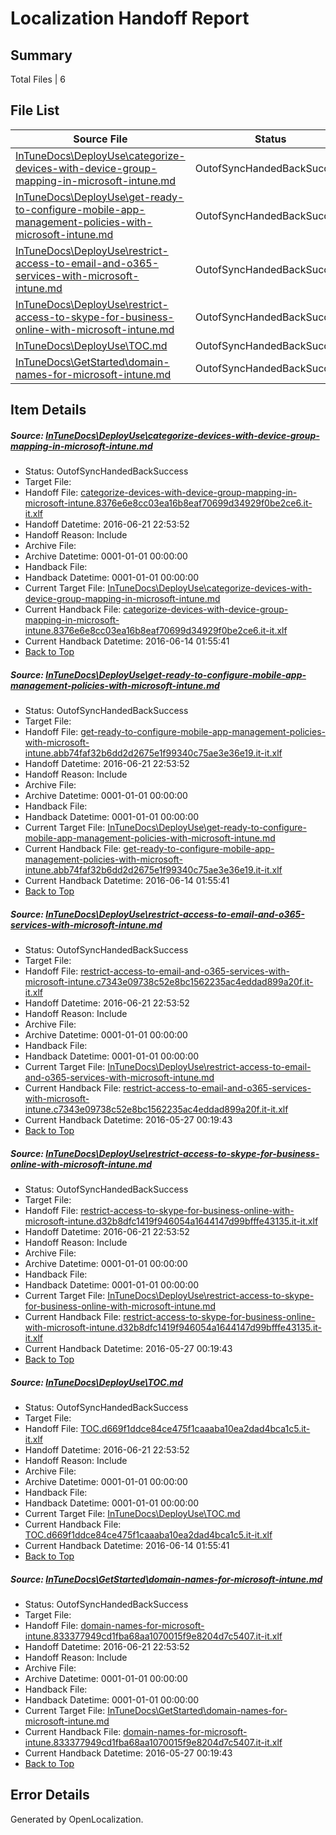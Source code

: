 # <a name='report-top'></a> Localization Handoff Report

## Summary
 Total Files | 6

## File List
 Source File | Status | Details 
 ----------- | ------ | ------- 
 [InTuneDocs\DeployUse\categorize-devices-with-device-group-mapping-in-microsoft-intune.md](https://github.com/Microsoft/IntuneDocs-pr/blob/bb30b8e61a768b15e2f09993f4dceae8f4e1bd8a/InTuneDocs/DeployUse/categorize-devices-with-device-group-mapping-in-microsoft-intune.md) | OutofSyncHandedBackSuccess | [Details](#55f811153bf37048a4fcdfc6da301a5f181700c317)
 [InTuneDocs\DeployUse\get-ready-to-configure-mobile-app-management-policies-with-microsoft-intune.md](https://github.com/Microsoft/IntuneDocs-pr/blob/5cbf748ffee8fbb53f7e64a5499f06d5bd89c415/InTuneDocs/DeployUse/get-ready-to-configure-mobile-app-management-policies-with-microsoft-intune.md) | OutofSyncHandedBackSuccess | [Details](#382727564ccc04cd1b3b2acfa27f4d596e21503a46)
 [InTuneDocs\DeployUse\restrict-access-to-email-and-o365-services-with-microsoft-intune.md](https://github.com/Microsoft/IntuneDocs-pr/blob/f770bdc312879d1c833e8861494ecd2204ea603a/InTuneDocs/DeployUse/restrict-access-to-email-and-o365-services-with-microsoft-intune.md) | OutofSyncHandedBackSuccess | [Details](#ebce26b0e09bb5282475cb1a39c8070a5d5b44aa229)
 [InTuneDocs\DeployUse\restrict-access-to-skype-for-business-online-with-microsoft-intune.md](https://github.com/Microsoft/IntuneDocs-pr/blob/5cbf748ffee8fbb53f7e64a5499f06d5bd89c415/InTuneDocs/DeployUse/restrict-access-to-skype-for-business-online-with-microsoft-intune.md) | OutofSyncHandedBackSuccess | [Details](#c26f3b732eb42903c72e8655542ee1ed586f5c67233)
 [InTuneDocs\DeployUse\TOC.md](https://github.com/Microsoft/IntuneDocs-pr/blob/bb30b8e61a768b15e2f09993f4dceae8f4e1bd8a/InTuneDocs/DeployUse/TOC.md) | OutofSyncHandedBackSuccess | [Details](#42cc7b579c9c647f3e3edc71b250b84e6dbb8632247)
 [InTuneDocs\GetStarted\domain-names-for-microsoft-intune.md](https://github.com/Microsoft/IntuneDocs-pr/blob/6bca8e95d777ed38d80669503efb426998b1d15d/InTuneDocs/GetStarted/domain-names-for-microsoft-intune.md) | OutofSyncHandedBackSuccess | [Details](#6eef1ae0a6c93e6fd2d36fdf665883af7a0623a7497)

## Item Details
##### <a name='55f811153bf37048a4fcdfc6da301a5f181700c317'></a> Source: [InTuneDocs\DeployUse\categorize-devices-with-device-group-mapping-in-microsoft-intune.md](https://github.com/Microsoft/IntuneDocs-pr/blob/bb30b8e61a768b15e2f09993f4dceae8f4e1bd8a/InTuneDocs/DeployUse/categorize-devices-with-device-group-mapping-in-microsoft-intune.md)
* Status: OutofSyncHandedBackSuccess
* Target File: 
* Handoff File: [categorize-devices-with-device-group-mapping-in-microsoft-intune.8376e6e8cc03ea16b8eaf70699d34929f0be2ce6.it-it.xlf](https://github.com/Microsoft/EM.handoff/blob/de6675f9651dc03f6075d2f3b5195339be17650f/ol-handoff/Microsoft/IntuneDocs-pr.it-it/master/categorize-devices-with-device-group-mapping-in-microsoft-intune.8376e6e8cc03ea16b8eaf70699d34929f0be2ce6.it-it.xlf)
* Handoff Datetime: 2016-06-21 22:53:52
* Handoff Reason: Include
* Archive File: 
* Archive Datetime: 0001-01-01 00:00:00
* Handback File: 
* Handback Datetime: 0001-01-01 00:00:00
* Current Target File: [InTuneDocs\DeployUse\categorize-devices-with-device-group-mapping-in-microsoft-intune.md](https://github.com/Microsoft/IntuneDocs-pr.it-it/blob/c1eab315e043107ab5acf84c3f6a550631da0f11/InTuneDocs/DeployUse/categorize-devices-with-device-group-mapping-in-microsoft-intune.md)
* Current Handback File: [categorize-devices-with-device-group-mapping-in-microsoft-intune.8376e6e8cc03ea16b8eaf70699d34929f0be2ce6.it-it.xlf](https://github.com/Microsoft/EM.handback/blob/3c81257654bde3a37087cf4c4cb5cc4f9146754e/ol-handback/Microsoft/IntuneDocs-pr.it-it/master/categorize-devices-with-device-group-mapping-in-microsoft-intune.8376e6e8cc03ea16b8eaf70699d34929f0be2ce6.it-it.xlf)
* Current Handback Datetime: 2016-06-14 01:55:41
* [Back to Top](#report-top)

##### <a name='382727564ccc04cd1b3b2acfa27f4d596e21503a46'></a> Source: [InTuneDocs\DeployUse\get-ready-to-configure-mobile-app-management-policies-with-microsoft-intune.md](https://github.com/Microsoft/IntuneDocs-pr/blob/5cbf748ffee8fbb53f7e64a5499f06d5bd89c415/InTuneDocs/DeployUse/get-ready-to-configure-mobile-app-management-policies-with-microsoft-intune.md)
* Status: OutofSyncHandedBackSuccess
* Target File: 
* Handoff File: [get-ready-to-configure-mobile-app-management-policies-with-microsoft-intune.abb74faf32b6dd2d2675e1f99340c75ae3e36e19.it-it.xlf](https://github.com/Microsoft/EM.handoff/blob/de6675f9651dc03f6075d2f3b5195339be17650f/ol-handoff/Microsoft/IntuneDocs-pr.it-it/master/get-ready-to-configure-mobile-app-management-policies-with-microsoft-intune.abb74faf32b6dd2d2675e1f99340c75ae3e36e19.it-it.xlf)
* Handoff Datetime: 2016-06-21 22:53:52
* Handoff Reason: Include
* Archive File: 
* Archive Datetime: 0001-01-01 00:00:00
* Handback File: 
* Handback Datetime: 0001-01-01 00:00:00
* Current Target File: [InTuneDocs\DeployUse\get-ready-to-configure-mobile-app-management-policies-with-microsoft-intune.md](https://github.com/Microsoft/IntuneDocs-pr.it-it/blob/c1eab315e043107ab5acf84c3f6a550631da0f11/InTuneDocs/DeployUse/get-ready-to-configure-mobile-app-management-policies-with-microsoft-intune.md)
* Current Handback File: [get-ready-to-configure-mobile-app-management-policies-with-microsoft-intune.abb74faf32b6dd2d2675e1f99340c75ae3e36e19.it-it.xlf](https://github.com/Microsoft/EM.handback/blob/3c81257654bde3a37087cf4c4cb5cc4f9146754e/ol-handback/Microsoft/IntuneDocs-pr.it-it/master/get-ready-to-configure-mobile-app-management-policies-with-microsoft-intune.abb74faf32b6dd2d2675e1f99340c75ae3e36e19.it-it.xlf)
* Current Handback Datetime: 2016-06-14 01:55:41
* [Back to Top](#report-top)

##### <a name='ebce26b0e09bb5282475cb1a39c8070a5d5b44aa229'></a> Source: [InTuneDocs\DeployUse\restrict-access-to-email-and-o365-services-with-microsoft-intune.md](https://github.com/Microsoft/IntuneDocs-pr/blob/f770bdc312879d1c833e8861494ecd2204ea603a/InTuneDocs/DeployUse/restrict-access-to-email-and-o365-services-with-microsoft-intune.md)
* Status: OutofSyncHandedBackSuccess
* Target File: 
* Handoff File: [restrict-access-to-email-and-o365-services-with-microsoft-intune.c7343e09738c52e8bc1562235ac4eddad899a20f.it-it.xlf](https://github.com/Microsoft/EM.handoff/blob/de6675f9651dc03f6075d2f3b5195339be17650f/ol-handoff/Microsoft/IntuneDocs-pr.it-it/master/restrict-access-to-email-and-o365-services-with-microsoft-intune.c7343e09738c52e8bc1562235ac4eddad899a20f.it-it.xlf)
* Handoff Datetime: 2016-06-21 22:53:52
* Handoff Reason: Include
* Archive File: 
* Archive Datetime: 0001-01-01 00:00:00
* Handback File: 
* Handback Datetime: 0001-01-01 00:00:00
* Current Target File: [InTuneDocs\DeployUse\restrict-access-to-email-and-o365-services-with-microsoft-intune.md](https://github.com/Microsoft/IntuneDocs-pr.it-it/blob/515dfd70679437e93fce75e5e98e5f5973c70c2e/InTuneDocs/DeployUse/restrict-access-to-email-and-o365-services-with-microsoft-intune.md)
* Current Handback File: [restrict-access-to-email-and-o365-services-with-microsoft-intune.c7343e09738c52e8bc1562235ac4eddad899a20f.it-it.xlf](https://github.com/Microsoft/EM.handback/blob/7d7a7b26a82a9208e5f25cfa973990e91ba34234/ol-handback/Microsoft/IntuneDocs-pr.it-it/master/restrict-access-to-email-and-o365-services-with-microsoft-intune.c7343e09738c52e8bc1562235ac4eddad899a20f.it-it.xlf)
* Current Handback Datetime: 2016-05-27 00:19:43
* [Back to Top](#report-top)

##### <a name='c26f3b732eb42903c72e8655542ee1ed586f5c67233'></a> Source: [InTuneDocs\DeployUse\restrict-access-to-skype-for-business-online-with-microsoft-intune.md](https://github.com/Microsoft/IntuneDocs-pr/blob/5cbf748ffee8fbb53f7e64a5499f06d5bd89c415/InTuneDocs/DeployUse/restrict-access-to-skype-for-business-online-with-microsoft-intune.md)
* Status: OutofSyncHandedBackSuccess
* Target File: 
* Handoff File: [restrict-access-to-skype-for-business-online-with-microsoft-intune.d32b8dfc1419f946054a1644147d99bfffe43135.it-it.xlf](https://github.com/Microsoft/EM.handoff/blob/de6675f9651dc03f6075d2f3b5195339be17650f/ol-handoff/Microsoft/IntuneDocs-pr.it-it/master/restrict-access-to-skype-for-business-online-with-microsoft-intune.d32b8dfc1419f946054a1644147d99bfffe43135.it-it.xlf)
* Handoff Datetime: 2016-06-21 22:53:52
* Handoff Reason: Include
* Archive File: 
* Archive Datetime: 0001-01-01 00:00:00
* Handback File: 
* Handback Datetime: 0001-01-01 00:00:00
* Current Target File: [InTuneDocs\DeployUse\restrict-access-to-skype-for-business-online-with-microsoft-intune.md](https://github.com/Microsoft/IntuneDocs-pr.it-it/blob/515dfd70679437e93fce75e5e98e5f5973c70c2e/InTuneDocs/DeployUse/restrict-access-to-skype-for-business-online-with-microsoft-intune.md)
* Current Handback File: [restrict-access-to-skype-for-business-online-with-microsoft-intune.d32b8dfc1419f946054a1644147d99bfffe43135.it-it.xlf](https://github.com/Microsoft/EM.handback/blob/7d7a7b26a82a9208e5f25cfa973990e91ba34234/ol-handback/Microsoft/IntuneDocs-pr.it-it/master/restrict-access-to-skype-for-business-online-with-microsoft-intune.d32b8dfc1419f946054a1644147d99bfffe43135.it-it.xlf)
* Current Handback Datetime: 2016-05-27 00:19:43
* [Back to Top](#report-top)

##### <a name='42cc7b579c9c647f3e3edc71b250b84e6dbb8632247'></a> Source: [InTuneDocs\DeployUse\TOC.md](https://github.com/Microsoft/IntuneDocs-pr/blob/bb30b8e61a768b15e2f09993f4dceae8f4e1bd8a/InTuneDocs/DeployUse/TOC.md)
* Status: OutofSyncHandedBackSuccess
* Target File: 
* Handoff File: [TOC.d669f1ddce84ce475f1caaaba10ea2dad4bca1c5.it-it.xlf](https://github.com/Microsoft/EM.handoff/blob/de6675f9651dc03f6075d2f3b5195339be17650f/ol-handoff/Microsoft/IntuneDocs-pr.it-it/master/TOC.d669f1ddce84ce475f1caaaba10ea2dad4bca1c5.it-it.xlf)
* Handoff Datetime: 2016-06-21 22:53:52
* Handoff Reason: Include
* Archive File: 
* Archive Datetime: 0001-01-01 00:00:00
* Handback File: 
* Handback Datetime: 0001-01-01 00:00:00
* Current Target File: [InTuneDocs\DeployUse\TOC.md](https://github.com/Microsoft/IntuneDocs-pr.it-it/blob/c1eab315e043107ab5acf84c3f6a550631da0f11/InTuneDocs/DeployUse/TOC.md)
* Current Handback File: [TOC.d669f1ddce84ce475f1caaaba10ea2dad4bca1c5.it-it.xlf](https://github.com/Microsoft/EM.handback/blob/3c81257654bde3a37087cf4c4cb5cc4f9146754e/ol-handback/Microsoft/IntuneDocs-pr.it-it/master/TOC.d669f1ddce84ce475f1caaaba10ea2dad4bca1c5.it-it.xlf)
* Current Handback Datetime: 2016-06-14 01:55:41
* [Back to Top](#report-top)

##### <a name='6eef1ae0a6c93e6fd2d36fdf665883af7a0623a7497'></a> Source: [InTuneDocs\GetStarted\domain-names-for-microsoft-intune.md](https://github.com/Microsoft/IntuneDocs-pr/blob/6bca8e95d777ed38d80669503efb426998b1d15d/InTuneDocs/GetStarted/domain-names-for-microsoft-intune.md)
* Status: OutofSyncHandedBackSuccess
* Target File: 
* Handoff File: [domain-names-for-microsoft-intune.833377949cd1fba68aa1070015f9e8204d7c5407.it-it.xlf](https://github.com/Microsoft/EM.handoff/blob/de6675f9651dc03f6075d2f3b5195339be17650f/ol-handoff/Microsoft/IntuneDocs-pr.it-it/master/domain-names-for-microsoft-intune.833377949cd1fba68aa1070015f9e8204d7c5407.it-it.xlf)
* Handoff Datetime: 2016-06-21 22:53:52
* Handoff Reason: Include
* Archive File: 
* Archive Datetime: 0001-01-01 00:00:00
* Handback File: 
* Handback Datetime: 0001-01-01 00:00:00
* Current Target File: [InTuneDocs\GetStarted\domain-names-for-microsoft-intune.md](https://github.com/Microsoft/IntuneDocs-pr.it-it/blob/515dfd70679437e93fce75e5e98e5f5973c70c2e/InTuneDocs/GetStarted/domain-names-for-microsoft-intune.md)
* Current Handback File: [domain-names-for-microsoft-intune.833377949cd1fba68aa1070015f9e8204d7c5407.it-it.xlf](https://github.com/Microsoft/EM.handback/blob/7d7a7b26a82a9208e5f25cfa973990e91ba34234/ol-handback/Microsoft/IntuneDocs-pr.it-it/master/domain-names-for-microsoft-intune.833377949cd1fba68aa1070015f9e8204d7c5407.it-it.xlf)
* Current Handback Datetime: 2016-05-27 00:19:43
* [Back to Top](#report-top)


## Error Details

Generated by OpenLocalization.
